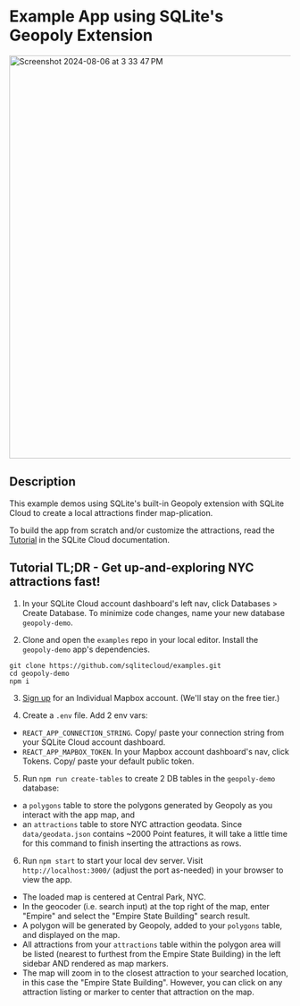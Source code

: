# Example App using SQLite's Geopoly Extension

<img width="721" alt="Screenshot 2024-08-06 at 3 33 47 PM" src="https://github.com/user-attachments/assets/113ebbdc-778e-4862-a4cb-080c20cb57fd">

## Description

This example demos using SQLite's built-in Geopoly extension with SQLite Cloud to create a local attractions finder map-plication.

To build the app from scratch and/or customize the attractions, read the [Tutorial](https://docs.sqlitecloud.io/docs/tutorial-geopoly) in the SQLite Cloud documentation.

## Tutorial TL;DR - Get up-and-exploring NYC attractions fast!

1. In your SQLite Cloud account dashboard's left nav, click Databases > Create Database. To minimize code changes, name your new database `geopoly-demo`.

2. Clone and open the `examples` repo in your local editor. Install the `geopoly-demo` app's dependencies.

```
git clone https://github.com/sqlitecloud/examples.git
cd geopoly-demo
npm i
```

3. [Sign up](https://account.mapbox.com/auth/signup/) for an Individual Mapbox account. (We'll stay on the free tier.)

4. Create a `.env` file. Add 2 env vars:

- `REACT_APP_CONNECTION_STRING`. Copy/ paste your connection string from your SQLite Cloud account dashboard.
- `REACT_APP_MAPBOX_TOKEN`. In your Mapbox account dashboard's nav, click Tokens. Copy/ paste your default public token.

5. Run `npm run create-tables` to create 2 DB tables in the `geopoly-demo` database:

- a `polygons` table to store the polygons generated by Geopoly as you interact with the app map, and
- an `attractions` table to store NYC attraction geodata. Since `data/geodata.json` contains ~2000 Point features, it will take a little time for this command to finish inserting the attractions as rows.

6. Run `npm start` to start your local dev server. Visit `http://localhost:3000/` (adjust the port as-needed) in your browser to view the app.

- The loaded map is centered at Central Park, NYC.
- In the geocoder (i.e. search input) at the top right of the map, enter "Empire" and select the "Empire State Building" search result.
- A polygon will be generated by Geopoly, added to your `polygons` table, and displayed on the map.
- All attractions from your `attractions` table within the polygon area will be listed (nearest to furthest from the Empire State Building) in the left sidebar AND rendered as map markers.
- The map will zoom in to the closest attraction to your searched location, in this case the "Empire State Building". However, you can click on any attraction listing or marker to center that attraction on the map.
